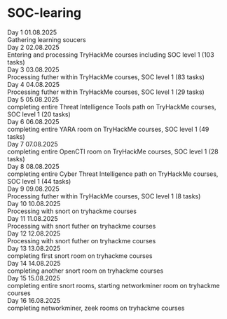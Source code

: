 # SOC-learing <br/>
Day 1 01.08.2025 <br/>
Gathering learning soucers <br/>
Day 2 02.08.2025 <br/>
Entering and processing TryHackMe courses including SOC level 1 (103 tasks) <br/>
Day 3 03.08.2025 <br/>
Processing futher within TryHackMe courses, SOC level 1 (83 tasks) <br/>
Day 4 04.08.2025 <br/>
Processing futher within TryHackMe courses, SOC level 1 (29 tasks) <br/>
Day 5 05.08.2025 <br/>
completing entire Threat Intelligence Tools path on TryHackMe courses, SOC level 1 (20 tasks) <br/>
Day 6 06.08.2025 <br/>
completing entire YARA room on TryHackMe courses, SOC level 1 (49 tasks) <br/>
Day 7 07.08.2025 <br/>
completing entire OpenCTI room on TryHackMe courses, SOC level 1 (28 tasks) <br/>
Day 8 08.08.2025 <br/>
completing entire Cyber Threat Intelligence path on TryHackMe courses, SOC level 1 (44 tasks) <br/>
Day 9 09.08.2025 <br/>
Processing futher within TryHackMe courses, SOC level 1 (8 tasks) <br/>
Day 10 10.08.2025 <br/>
Processing with snort on tryhackme courses  <br/>
Day 11 11.08.2025 <br />
Processing with snort futher on tryhackme courses  <br/>
Day 12 12.08.2025 <br />
Processing with snort futher on tryhackme courses  <br/>
Day 13 13.08.2025 <br />
completing first snort room on tryhackme courses  <br/>
Day 14 14.08.2025 <br />
completing another snort room on tryhackme courses  <br/>
Day 15 15.08.2025 <br />
completing entire snort rooms, starting networkminer room on tryhackme courses  <br/>
Day 16 16.08.2025 <br />
completing networkminer, zeek rooms on tryhackme courses  <br/>

